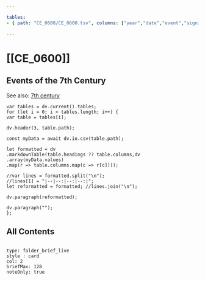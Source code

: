 ```yaml
---

tables:
- { path: "CE_0600/CE_0600.tsv", columns: ["year","date","event","significance"], headings:  } 

---
```


# [[CE_0600]] 

## Events of the 7th Century 

See also: [7th century](https://en.wikipedia.org/wiki/7th_century ) 

``` dataviewjs
var tables = dv.current().tables;
for (let i = 0; i < tables.length; i++) {
var table = tables[i];

dv.header(3, table.path);

const myData = await dv.io.csv(table.path);

let formatted = dv
.markdownTable(table.headings ?? table.columns,dv
.array(myData.values)
.map(r => table.columns.map(c => r[c])));

//var lines = formatted.split("\n");
//lines[1] = "|--|--:|--:|--:|";
let reformatted = formatted; //lines.join("\n");

dv.paragraph(reformatted);

dv.paragraph("");
};

```


## All Contents

```folderv
```

```ccard
type: folder_brief_live
style : card
col: 2
briefMax: 128
noteOnly: true
```


